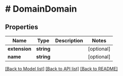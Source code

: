 # # DomainDomain

## Properties

Name | Type | Description | Notes
------------ | ------------- | ------------- | -------------
**extension** | **string** |  | [optional]
**name** | **string** |  | [optional]

[[Back to Model list]](../../README.md#models) [[Back to API list]](../../README.md#endpoints) [[Back to README]](../../README.md)
